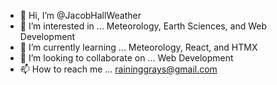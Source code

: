 - 👋 Hi, I’m @JacobHallWeather
- 👀 I’m interested in ... Meteorology, Earth Sciences, and Web Development
- 🌱 I’m currently learning ... Meteorology, React, and HTMX
- 💞️ I’m looking to collaborate on ... Web Development
- 📫 How to reach me ... raininggrays@gmail.com

<!---
JacobHallWeather/JacobHallWeather is a ✨ special ✨ repository because its `README.md` (this file) appears on your GitHub profile.
You can click the Preview link to take a look at your changes.
--->
